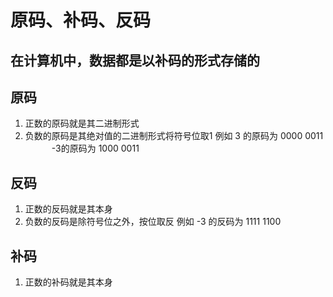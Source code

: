 # 原码、补码、反码

## 在计算机中，数据都是以补码的形式存储的

## 原码
1. 正数的原码就是其二进制形式
2. 负数的原码是其绝对值的二进制形式将符号位取1
例如 3 的原码为 0000 0011
 &emsp;&emsp;&emsp;-3的原码为 1000 0011

## 反码
1. 正数的反码就是其本身
2. 负数的反码是除符号位之外，按位取反
例如 -3 的反码为 1111 1100

## 补码
1. 正数的补码就是其本身
‍

‍
<!--stackedit_data:
eyJoaXN0b3J5IjpbNzY2MjU4MTcxXX0=
-->